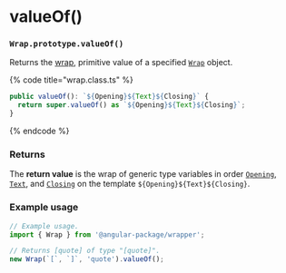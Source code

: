# valueOf()

### `Wrap.prototype.valueOf()`

Returns the [wrap](../../../library/basic-concepts.md#wrap), primitive value of a specified [`Wrap`](../../description.md) object.

{% code title="wrap.class.ts" %}
```typescript
public valueOf(): `${Opening}${Text}${Closing}` {
  return super.valueOf() as `${Opening}${Text}${Closing}`;
}
```
{% endcode %}

### Returns

The **return value** is the wrap of generic type variables in order [`Opening`](../../generic-type-variables.md#wrap-opening), [`Text`](../../generic-type-variables.md#wrap-less-than...-text-...greater-than), and [`Closing`](../../generic-type-variables.md#wrap-closing) on the template `${Opening}${Text}${Closing}`.

### Example usage

```typescript
// Example usage.
import { Wrap } from '@angular-package/wrapper';

// Returns [quote] of type "[quote]".
new Wrap(`[`, `]`, 'quote').valueOf();
```
